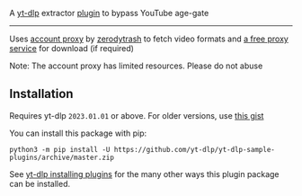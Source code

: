 A [yt-dlp](https://github.com/yt-dlp/yt-dlp) extractor [plugin](https://github.com/yt-dlp/yt-dlp#plugins) to bypass YouTube age-gate

---

Uses [account proxy](https://youtube-proxy.zerody.one) by [zerodytrash](https://github.com/zerodytrash) to fetch video formats and [a free proxy service](https://www.4everproxy.com) for download (if required)

Note: The account proxy has limited resources. Please do not abuse


## Installation

Requires yt-dlp `2023.01.01` or above. For older versions, use [this gist](https://gist.github.com/pukkandan/fcf5ca1785c80f64e471f0ee14f990fb)

You can install this package with pip:
```
python3 -m pip install -U https://github.com/yt-dlp/yt-dlp-sample-plugins/archive/master.zip
```

See [yt-dlp installing plugins](https://github.com/yt-dlp/yt-dlp#installing-plugins) for the many other ways this plugin package can be installed.
